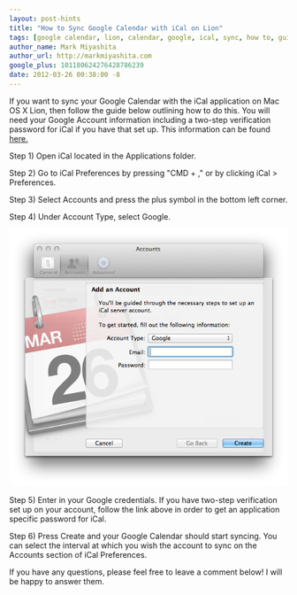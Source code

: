 ```yaml
---
layout: post-hints
title: "How to Sync Google Calendar with iCal on Lion"
tags: [google calendar, lion, calendar, google, ical, sync, how to, guide]
author_name: Mark Miyashita
author_url: http://markmiyashita.com
google_plus: 101180624276428786239
date: 2012-03-26 00:38:00 -8
---
```


If you want to sync your Google Calendar with the iCal application on Mac OS X Lion, then follow the guide below outlining how to do this. You will need your Google Account information including a two-step verification password for iCal if you have that set up. This information can be found <a href="https://accounts.google.com/IssuedAuthSubTokens?hl=en_us">here.</a>

Step 1) Open iCal located in the Applications folder.

Step 2) Go to iCal Preferences by pressing "CMD + ," or by clicking iCal > Preferences.

Step 3) Select Accounts and press the plus symbol in the bottom left corner.

Step 4) Under Account Type, select Google.

<img class="clear blog-image-full-border" src="/images/ical.png" title="iCal Preferences">

Step 5) Enter in your Google credentials. If you have two-step verification set up on your account, follow the link above in order to get an application specific password for iCal.

Step 6) Press Create and your Google Calendar should start syncing. You can select the interval at which you wish the account to sync on the Accounts section of iCal Preferences.

If you have any questions, please feel free to leave a comment below! I will be happy to answer them.
